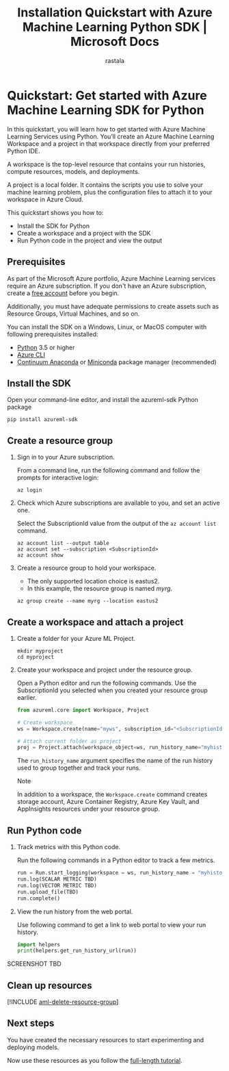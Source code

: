 ﻿---
title: Installation Quickstart with Azure Machine Learning Python SDK | Microsoft Docs
description: In this Quickstart, you can learn how to install and get started with Azure Machine Learning using the Azure Machine Learning SDK for Python.
services: machine-learning
author: rastala
ms.author: roastala
manager: haining
ms.service: machine-learning
ms.component: core
ms.workload: data-services
ms.custom: mvc
ms.topic: quickstart
ms.date: 7/27/2018
---

# Quickstart: Get started with Azure Machine Learning SDK for Python

In this quickstart, you will learn how to get started with Azure Machine Learning Services using Python. You’ll create an Azure Machine Learning Workspace and a project in that workspace directly from your preferred Python IDE. 

A workspace is the top-level resource that contains your run histories, compute resources, models, and deployments.

A project is a local folder. It contains the scripts you use to solve your machine learning problem, plus the configuration files to attach it to your workspace in Azure Cloud.

This quickstart shows you how to:

* Install the SDK for Python
* Create a workspace and a project with the SDK
* Run Python code in the project and view the output

## Prerequisites

As part of the Microsoft Azure portfolio, Azure Machine Learning services require an Azure subscription. If you don't have an Azure subscription, create a [free account](https://azure.microsoft.com/free/?WT.mc_id=A261C142F) before you begin.

Additionally, you must have adequate permissions to create assets such as Resource Groups, Virtual Machines, and so on.

You can install the SDK on a Windows, Linux, or MacOS computer with following prerequisites installed:

* [Python](https://www.python.org/) 3.5 or higher
* [Azure CLI](https://docs.microsoft.com/en-us/cli/azure/install-azure-cli?view=azure-cli-latest)
* [Continuum Anaconda]() or [Miniconda](https://conda.io/miniconda.html) package manager (recommended)

## Install the SDK

Open your command-line editor, and install the azureml-sdk Python package

```
pip install azureml-sdk
```

## Create a resource group

1. Sign in to your Azure subscription.

    From a command line, run the following command and follow the prompts for interactive login:
    
    ```azurecli
    az login
    ```

1. Check which Azure subscriptions are available to you, and set an active one.
 
    Select the SubscriptionId value from the output of the `az account list` command.
    
    ```azurecli
    az account list --output table
    az account set --subscription <SubscriptionId>
    az account show
    ```

 1. Create a resource group to hold your workspace.

     * The only supported location choice is eastus2.  
     * In this example, the resource group is named *myrg*.
    
    ```azurecli
    az group create --name myrg --location eastus2
    ```

## Create a workspace and attach a project

1. Create a folder for your Azure ML Project.

   ```
   mkdir myproject
   cd myproject
   ```

1. Create your workspace and project under the resource group.

   Open a Python editor and run the following commands. Use the SubscriptionId you selected when you created your resource group earlier.

   ```python
   from azureml.core import Workspace, Project

   # Create workspace
   ws = Workspace.create(name="myws", subscription_id="<SubscriptionId>", resource_group="myrg")

   # Attach current folder as project
   proj = Project.attach(workspace_object=ws, run_history_name="myhistory")
   ```

   The `run_history_name` argument specifies the name of the run history used to group together and track your runs.

   >[!NOTE]
   >In addition to a workspace, the `Workspace.create` command creates storage account, Azure Container Registry, Azure Key Vault, and AppInsights resources under your resource group.

## Run Python code

1. Track metrics with this Python code.

   Run the following commands in a Python editor to track a few metrics.

   ```python
   run = Run.start_logging(workspace = ws, run_history_name = "myhistory")
   run.log(SCALAR METRIC TBD)
   run.log(VECTOR METRIC TBD)
   run.upload_file(TBD)
   run.complete()
   ```

2. View the run history from the web portal.

   Use following command to get a link to web portal to view your run history.

   ```python
   import helpers
   print(helpers.get_run_history_url(run))
   ```

SCREENSHOT TBD

## Clean up resources 

[!INCLUDE [aml-delete-resource-group](../../../includes/aml-delete-resource-group.md)]

## Next steps

You have created the necessary resources to start experimenting and deploying models.

Now use these resources as you follow the [full-length tutorial]().
